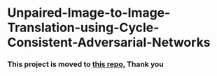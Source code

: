 # Unpaired-Image-to-Image-Translation-using-Cycle-Consistent-Adversarial-Networks
### This project is moved to [this repo](https://github.com/abhishekyana/CycleGANs-PyTorch), Thank you
